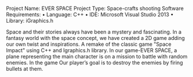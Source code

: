 Project Name: EVER SPACE
Project Type: Space-crafts shooting
Software Requirements:
• Language: C++
• IDE: Microsoft Visual Studio 2013
• Library: iGraphics.h

Space and their stories always have been a mystery and fascinating. 
In a fantasy world with the space concept, we have created a 2D game adding our own twist and inspirations. A remake of the classic game "Space Impact" using C++ and Igraphics.h library.   In our game-EVER SPACE, a plane representing the main character is on a mission to battle with random enemies. In the game Our player’s goal is to destroy the enemies by firing bullets at them. 
